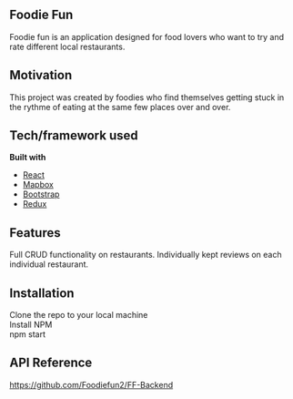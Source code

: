 ## Foodie Fun
Foodie fun is an application designed for food lovers who want to try and rate different local restaurants. 

## Motivation
This project was created by foodies who find themselves getting stuck in the rythme of eating at the same few places over and over.

## Tech/framework used
<b>Built with</b>
- [React](https://reactjs.org/)
- [Mapbox](https://www.mapbox.com/)
- [Bootstrap](https://getbootstrap.com/)
- [Redux](https://redux.js.org/)

## Features
Full CRUD functionality on restaurants.
Individually kept reviews on each individual restaurant.

## Installation
Clone the repo to your local machine\
Install NPM\
npm start

## API Reference
https://github.com/Foodiefun2/FF-Backend

